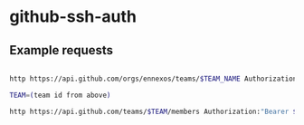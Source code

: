 # github-ssh-auth


## Example requests

```bash

http https://api.github.com/orgs/ennexos/teams/$TEAM_NAME Authorization:"Bearer $TOKEN"

TEAM=(team id from above)

http https://api.github.com/teams/$TEAM/members Authorization:"Bearer $TOKEN"
```
